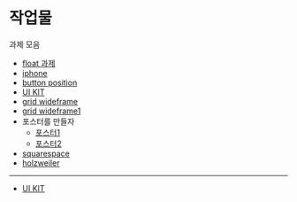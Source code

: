 # 작업물

과제 모음
* [float 과제](0704_float/float-example.html)
* [iphone](http://yerinaju.github.io/frontend/work/0706/iphone-position/)
* [button position](http://yerinaju.github.io/frontend/work/0706/position-center/)
* [UI KIT](http://yerinaju.github.io/frontend/work/0706/UIkit/uikit-vertical.html)
* [grid wideframe](http://yerinaju.github.io/frontend/work/0707/01-grid.html)
* [grid wideframe1](http://yerinaju.github.io/frontend/work/0709_grid/grid-system.html)
* 포스터를 만들자
  - [포스터1](http://yerinaju.github.io/frontend/work/0713-team-activity/)
  - [포스터2](http://yerinaju.github.io/frontend/work/0713_good-effect/0713-good-effect.html)
* [squarespace](http://yerinaju.github.io/frontend/work/squarespace/squarespace.html)
* [holzweiler](http://yerinaju.github.io/frontend/work/0714-holzweiler/)
  
-----------------------
* [UI KIT](http://yerinaju.github.io/frontend/work/UI-KIT/material-ui-kit.html/)

